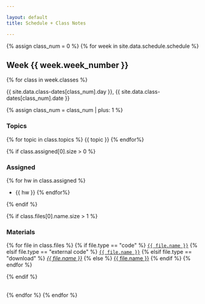 ```yaml
---

layout: default
title: Schedule + Class Notes

---
```

<!-- https://idratherbewriting.com/documentation-theme-jekyll/mydoc_yaml_tutorial.html#example-1-simple-mapping -->

<!-- every time you see a hyphen in the YAML, you use a for loop -->

<!-- WEEK LOOP -->
{% assign class_num = 0 %} <!-- create counter variable -->
{% for week in site.data.schedule.schedule %}

## Week {{ week.week_number }}

<!-- CLASS LOOP -->
{% for class in week.classes %}
<!-- print date for day -->
{{ site.data.class-dates[class_num].day }}, 
{{ site.data.class-dates[class_num].date }}
<!-- increment day counter -->
{% assign class_num = class_num | plus: 1 %}
<div class="week" markdown="1">

<!--------------------- TOPICS --------------------------->
<div class="week-column topics" markdown="1">

### Topics
{% for topic in class.topics %}
{{ topic }}
{% endfor%}

</div>

<!--------------------- ASSIGNED --------------------------->
{% if class.assigned[0].size > 0 %} <!-- only create div if there is content-->
<div class="week-column assigned" markdown="1">

### Assigned
<!-- Due:   -->
{% for hw in class.assigned %}
- {{ hw }}
{% endfor%}

</div>
{% endif %}
<!--------------------- MATERIALS --------------------------->

{% if class.files[0].name.size > 1 %} <!-- only create div if there is content-->
<div class="week-column materials" markdown="1">

### Materials
<!-- https://jekyllrb.com/docs/liquid/tags/#linking-to-posts -->

{% for file in class.files %}
{% if file.type == "code" %}
  <a href="{{ site.url }}{{ site.baseurl }}{{ file.path }}" >`{{ file.name }}`</a>
{% elsif file.type == "external code" %}
  <a href="{{ file.path }}" >`{{ file.name }}`</a>
{% elsif file.type == "download" %}
  <a href="{{ site.url }}{{ site.baseurl }}{{ file.path }}" download>*{{ file.name }}*</a>
{% else %}
  <a href="{{ site.url }}{{ site.baseurl }}{{ file.path }}" >{{ file.name }}</a>
{% endif %}
{% endfor %}

 </div> <!-- end of Materials -->
{% endif %}
</div>
<br> 

{% endfor %}
{% endfor %}
